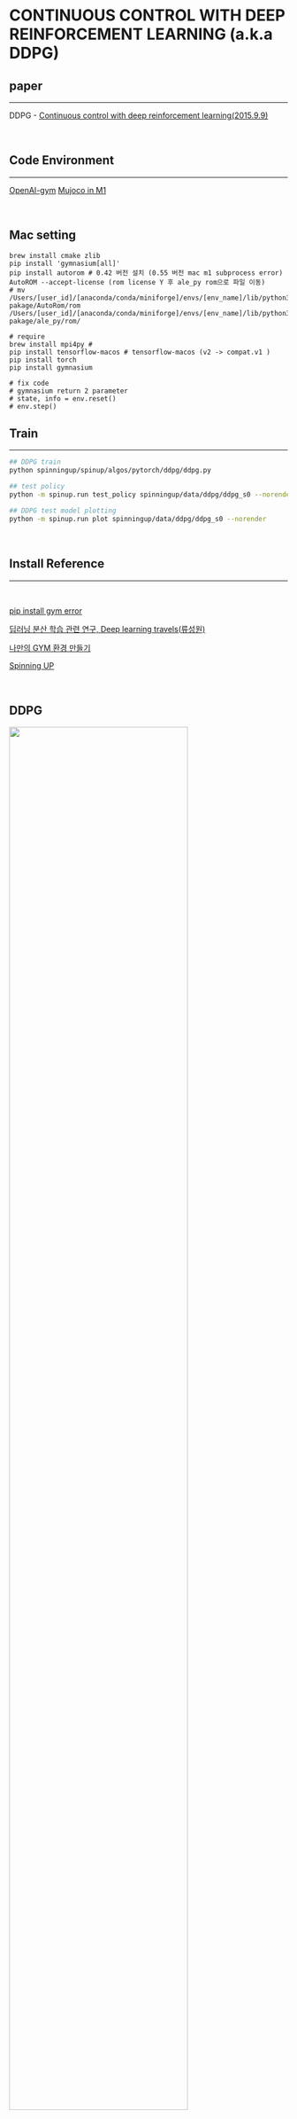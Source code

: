 # CONTINUOUS CONTROL WITH DEEP REINFORCEMENT LEARNING (a.k.a DDPG)

## paper
----
DDPG - [Continuous control with deep reinforcement learning(2015.9.9)](https://arxiv.org/abs/1509.02971)

<br>

## Code Environment
----
[OpenAI-gym](https://www.gymlibrary.dev/)
[Mujoco in M1](https://bnmy6581.tistory.com/146)
<br>

<br>

## Mac setting 
```shell
brew install cmake zlib
pip install 'gymnasium[all]'
pip install autorom # 0.42 버전 설치 (0.55 버전 mac m1 subprocess error)
AutoROM --accept-license (rom license Y 후 ale_py rom으로 파일 이동)
# mv /Users/[user_id]/[anaconda/conda/miniforge]/envs/[env_name]/lib/python3.8/site-pakage/AutoRom/rom /Users/[user_id]/[anaconda/conda/miniforge]/envs/[env_name]/lib/python3.8/site-pakage/ale_py/rom/

# require
brew install mpi4py # 
pip install tensorflow-macos # tensorflow-macos (v2 -> compat.v1 )
pip install torch
pip install gymnasium

# fix code 
# gymnasium return 2 parameter
# state, info = env.reset()
# env.step()
```

## Train
----
```bash
## DDPG train
python spinningup/spinup/algos/pytorch/ddpg/ddpg.py 

## test policy 
python -m spinup.run test_policy spinningup/data/ddpg/ddpg_s0 --norender

## DDPG test model plotting 
python -m spinup.run plot spinningup/data/ddpg/ddpg_s0 --norender

```

 
<br>

## Install Reference 

---- 

<br>

[pip install gym error](https://www.pygame.org/wiki/MacCompile)
<br>

[딥러닝 분산 학습 관련 연구, Deep learning travels(류성원)](https://lyusungwon.github.io/assets/publications/DistributedDeepLearningTrainingOverview.pdf)
<br>

[나만의 GYM 환경 만들기](https://www.youtube.com/watch?v=chVLag1NIAQ)
<br>

[Spinning UP](https://spinningup.openai.com/en/latest/user/installation.html)

<br>


## DDPG 

<img src="https://github.com/seohyunjun/RL_DDPG/blob/main/ppt/%E1%84%89%E1%85%B3%E1%86%AF%E1%84%85%E1%85%A1%E1%84%8B%E1%85%B5%E1%84%83%E1%85%B31.jpeg" height=80% width=80% >
<img src="https://github.com/seohyunjun/RL_DDPG/blob/main/ppt/%E1%84%89%E1%85%B3%E1%86%AF%E1%84%85%E1%85%A1%E1%84%8B%E1%85%B5%E1%84%83%E1%85%B32.jpeg" height=80% width=80% >
<img src="https://github.com/seohyunjun/RL_DDPG/blob/main/ppt/%E1%84%89%E1%85%B3%E1%86%AF%E1%84%85%E1%85%A1%E1%84%8B%E1%85%B5%E1%84%83%E1%85%B33.jpeg" height=80% width=80% >
<img src="https://github.com/seohyunjun/RL_DDPG/blob/main/ppt/%E1%84%89%E1%85%B3%E1%86%AF%E1%84%85%E1%85%A1%E1%84%8B%E1%85%B5%E1%84%83%E1%85%B34.jpeg" height=80% width=80% >
<img src="https://github.com/seohyunjun/RL_DDPG/blob/main/ppt/%E1%84%89%E1%85%B3%E1%86%AF%E1%84%85%E1%85%A1%E1%84%8B%E1%85%B5%E1%84%83%E1%85%B35.jpeg" height=80% width=80% >
<img src="https://github.com/seohyunjun/RL_DDPG/blob/main/ppt/%E1%84%89%E1%85%B3%E1%86%AF%E1%84%85%E1%85%A1%E1%84%8B%E1%85%B5%E1%84%83%E1%85%B36.jpeg" height=80% width=80% >
<img src="https://github.com/seohyunjun/RL_DDPG/blob/main/ppt/%E1%84%89%E1%85%B3%E1%86%AF%E1%84%85%E1%85%A1%E1%84%8B%E1%85%B5%E1%84%83%E1%85%B37.jpeg" height=80% width=80% >

